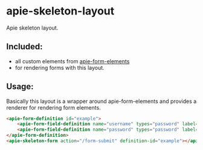 # apie-skeleton-layout

Apie skeleton layout.

## Included:
- all custom elements from [apie-form-elements](https://github.com/apie-lib/apie-form-elements)
- <apie-skeleton-form></apie-skeleton-form> for rendering forms with this layout.

## Usage:

Basically this layout is a wrapper around apie-form-elements and provides a renderer for rendering
form elements.

```html
<apie-form-definition id="example">
    <apie-form-field-definition name="username" types="password" label="Username"></apie-form-field-definition>
    <apie-form-field-definition name="password" types="password" label="Password"></apie-form-field-definition>
</apie-form-definition>
<apie-skeleton-form action="/form-submit" definition-id="example"></apie-skeleton-form>
```
